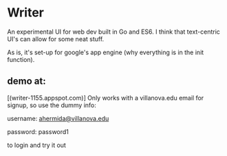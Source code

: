 # Writer
An experimental UI for web dev built in Go and ES6.
I think that text-centric UI's can allow for some neat stuff.

As is, it's set-up for google's app engine (why everything is in the init function).
## demo at:
[(writer-1155.appspot.com)]
Only works with a villanova.edu email for signup, so use the dummy info:

username: ahermida@villanova.edu

password: password1

to login and try it out
